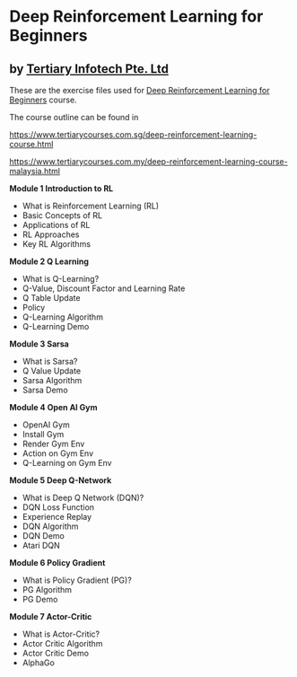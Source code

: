 # Deep Reinforcement Learning for Beginners
## by [Tertiary Infotech Pte. Ltd](https://www.tertiarycourses.com.sg/)

These are the exercise files used for [Deep Reinforcement Learning for Beginners](https://www.tertiarycourses.com.sg/deep-reinforcement-learning-course.html) course. 

The course outline can be found in 

https://www.tertiarycourses.com.sg/deep-reinforcement-learning-course.html

https://www.tertiarycourses.com.my/deep-reinforcement-learning-course-malaysia.html

<p><strong>Module 1 Introduction to RL</strong></p>
<ul>
<li>What is Reinforcement Learning (RL)</li>
<li>Basic Concepts of RL</li>
<li>Applications of RL</li>
<li>RL Approaches</li>
<li>Key RL Algorithms</li>
</ul>
<p><strong>Module 2 Q Learning</strong></p>
<ul>
<li>What is Q-Learning?</li>
<li>Q-Value, Discount Factor and Learning Rate</li>
<li>Q Table Update</li>
<li>Policy</li>
<li>Q-Learning Algorithm</li>
<li>Q-Learning Demo</li>
</ul>
<p><strong>Module 3 Sarsa</strong></p>
<ul>
<li>What is Sarsa?</li>
<li>Q Value Update</li>
<li>Sarsa Algorithm</li>
<li>Sarsa Demo</li>
</ul>
<p><strong>Module 4 Open AI Gym</strong></p>
<ul>
<li>OpenAI Gym</li>
<li>Install Gym</li>
<li>Render Gym Env</li>
<li>Action on Gym Env</li>
<li>Q-Learning on Gym Env</li>
</ul>
<p><strong>Module 5 Deep Q-Network</strong></p>
<ul>
<li>What is Deep Q Network (DQN)?</li>
<li>DQN Loss Function</li>
<li>Experience Replay</li>
<li>DQN Algorithm</li>
<li>DQN Demo</li>
<li>Atari DQN</li>
</ul>
<p><strong>Module 6 Policy Gradient</strong></p>
<ul>
<li>What is Policy Gradient (PG)?</li>
<li>PG Algorithm</li>
<li>PG Demo</li>
</ul>
<p><strong>Module 7 Actor-Critic</strong></p>
<ul>
<li>What is Actor-Critic?</li>
<li>Actor Critic Algorithm</li>
<li>Actor Critic Demo</li>
<li>AlphaGo</li>
</ul>



